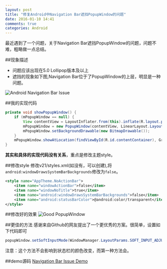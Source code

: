 ```yaml
---
layout: post
title: "修复Android中Navigation Bar遮挡PopupWindow的问题"
date: 2016-01-10 14:41
comments: true
categories: Android
---
```

最近遇到了一个问题，关于Navigation Bar遮挡PopupWindow的问题，问题不难，粗略做一点总结。

<!--more-->
##现象描述
  * 问题应该出现在5.0 Lollipop版本及以上
  * 遮挡的现象如下图,Navigation Bar位于了PopupWindow的上层，明显是一种问题。

![Android Navigation Bar Issue](https://asset.droidyue.com/broken_images/subdir/navigation_bar_overlap.png)

##我的实现代码
```java
private void showPopupWindow() {
    if (mPopupWindow == null) {
    	View contentView = LayoutInflater.from(this).inflate(R.layout.popup_window_content, null);
       	mPopupWindow = new PopupWindow(contentView, LinearLayout.LayoutParams.MATCH_PARENT,500, true);
        mPopupWindow.setBackgroundDrawable(new BitmapDrawable());
    }
    mPopupWindow.showAtLocation(findViewById(R.id.contentContainer), Gravity.BOTTOM, 0,0);
}
```
**其实和具体的实现代码没有关系**，重点是修改主题style。

##修改style
修改v21/styles.xml(如没有，可以创建),将`android:windowDrawsSystemBarBackgrounds`修改为`false`。

```xml
<style name="AppTheme.NoActionBar">
    <item name="windowActionBar">false</item>
    <item name="windowNoTitle">true</item>
    <item name="android:windowDrawsSystemBarBackgrounds">false</item>
    <item name="android:statusBarColor">@android:color/transparent</item>
</style>
```

##修改好的效果
![Good PopupWindow](https://asset.droidyue.com/broken_images/subdir/navigation_bar_good.png)

##更佳的方法
感谢来自Github的网友提出了一个更优秀的方案。很简单，设置如下代码即可
```java
popupWindow.setSoftInputMode(WindowManager.LayoutParams.SOFT_INPUT_ADJUST_RESIZE);
```
注意：这个方法不会影响到状态栏的颜色改变，而第一种方法会。



##demo源码
[Navigation Bar Issue Demo](https://github.com/androidyue/Navigation-Bar-Issue-Demo)
